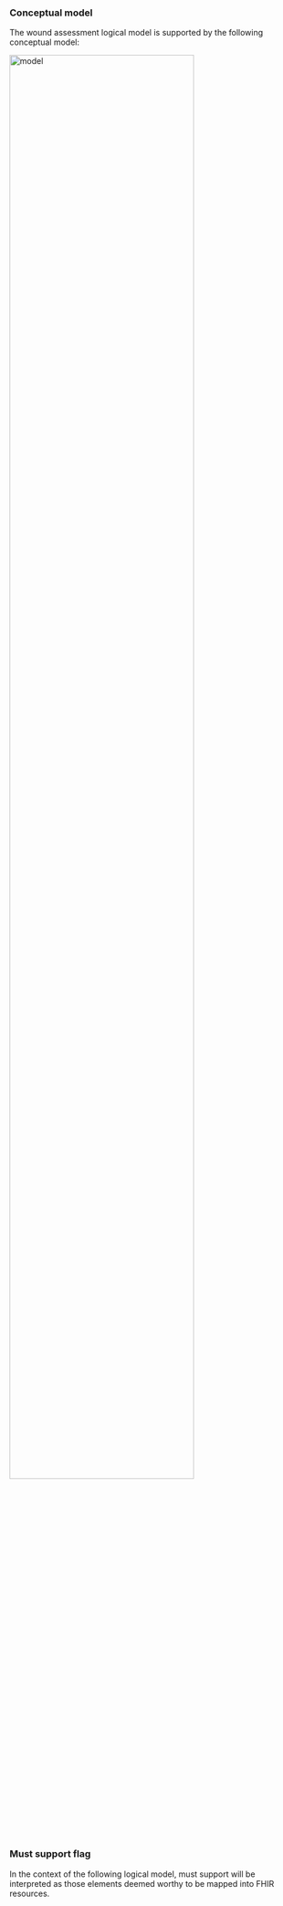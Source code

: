 ### Conceptual model
The wound assessment logical model is supported by the following conceptual model:

<img src="{{site.baseurl}}wound-assessment-logical-model.png" alt="model" style="width: 80%;"/>
<br clear="all"/>

### Must support flag
In the context of the following logical model, must support will be interpreted as those elements deemed worthy to be mapped into FHIR resources.